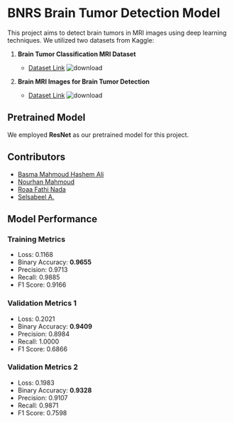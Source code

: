 # BNRS Brain Tumor Detection Model

This project aims to detect brain tumors in MRI images using deep learning techniques. We utilized two datasets from Kaggle:

1. **Brain Tumor Classification MRI Dataset**
   - [Dataset Link](https://www.kaggle.com/datasets/sartajbhuvaji/brain-tumor-classification-mri)
![download](https://github.com/Basma2423/Brain-Tumor-Detection/assets/92788812/767e64ab-aa3a-4d22-88ff-0c77816f3390)

2. **Brain MRI Images for Brain Tumor Detection**
   - [Dataset Link](https://www.kaggle.com/datasets/navoneel/brain-mri-images-for-brain-tumor-detection/data)
![download](https://github.com/Basma2423/Brain-Tumor-Detection/assets/92788812/921529ac-d201-41dc-97d4-f89b43fde12f)

## Pretrained Model
We employed **ResNet** as our pretrained model for this project.

## Contributors
- [Basma Mahmoud Hashem Ali](https://github.com/Basma2423)
- [Nourhan Mahmoud](https://github.com/NourhanMahmoudd)
- [Roaa Fathi Nada](https://github.com/rFathi03)
- [Selsabeel A.](https://github.com/SelsabeelA)

## Model Performance

### Training Metrics
- Loss: 0.1168
- Binary Accuracy: **0.9655**
- Precision: 0.9713
- Recall: 0.9885
- F1 Score: 0.9166

### Validation Metrics 1
- Loss: 0.2021
- Binary Accuracy: **0.9409**
- Precision: 0.8984
- Recall: 1.0000
- F1 Score: 0.6866

### Validation Metrics 2
- Loss: 0.1983
- Binary Accuracy: **0.9328**
- Precision: 0.9107
- Recall: 0.9871
- F1 Score: 0.7598
